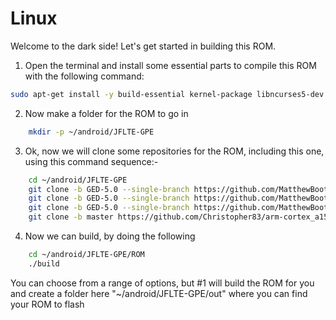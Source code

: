 # Linux

Welcome to the dark side! Let's get started in building this ROM.

1. Open the terminal and install some essential parts to compile this ROM with the following command:

```bash
sudo apt-get install -y build-essential kernel-package libncurses5-dev bzip2 openjdk-7-jdk openjdk-7-jre git-core p7zip-full unzip zip unrar rar schedtool
```

2. Now make a folder for the ROM to go in

```bash
	mkdir -p ~/android/JFLTE-GPE
```

3. Ok, now we will clone some repositories for the ROM, including this one, using this command sequence:-

```bash
	cd ~/android/JFLTE-GPE
	git clone -b GED-5.0 --single-branch https://github.com/MatthewBooth/JFLTE-GPE ROM
	git clone -b GED-5.0 --single-branch https://github.com/MatthewBooth/JFLTE-GPE-Kernel Kernel
	git clone -b GED-5.0 --single-branch https://github.com/MatthewBooth/JFLTE-GPE-Ramdisk Ramdisk
	git clone -b master https://github.com/Christopher83/arm-cortex_a15-linux-gnueabihf-linaro_4.9 Christopher83_Linaro_4.9.3
```

4. Now we can build, by doing the following

```bash
	cd ~/android/JFLTE-GPE/ROM
	./build
```

You can choose from a range of options, but #1 will build the ROM for you and create a folder here "~/android/JFLTE-GPE/out" where you can find your ROM to flash
